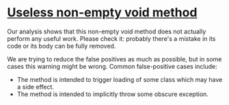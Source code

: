 # [Useless non-empty void method](https://spotbugs.readthedocs.io/en/latest/bugDescriptions.html#UC_USELESS_VOID_METHOD)

Our analysis shows that this non-empty void method does not actually perform any useful work.
Please check it: probably there's a mistake in its code or its body can be fully removed.

We are trying to reduce the false positives as much as possible, but in some cases this warning might be wrong.
Common false-positive cases include:

*   The method is intended to trigger loading of some class which may have a side effect.
*   The method is intended to implicitly throw some obscure exception.